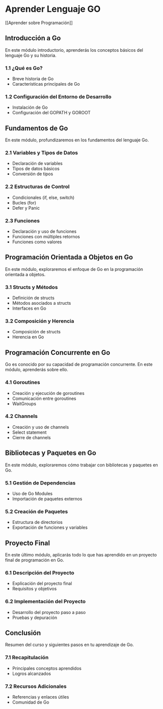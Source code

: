 # Aprender Lenguaje GO

[[Aprender sobre Programación]]

## Introducción a Go

En este módulo introductorio, aprenderás los conceptos básicos del lenguaje Go y su historia.

### 1.1 ¿Qué es Go?
   - Breve historia de Go
   - Características principales de Go

### 1.2 Configuración del Entorno de Desarrollo
   - Instalación de Go
   - Configuración del GOPATH y GOROOT

## Fundamentos de Go

En este módulo, profundizaremos en los fundamentos del lenguaje Go.

### 2.1 Variables y Tipos de Datos
   - Declaración de variables
   - Tipos de datos básicos
   - Conversión de tipos

### 2.2 Estructuras de Control
   - Condicionales (if, else, switch)
   - Bucles (for)
   - Defer y Panic

### 2.3 Funciones
   - Declaración y uso de funciones
   - Funciones con múltiples retornos
   - Funciones como valores

## Programación Orientada a Objetos en Go

En este módulo, exploraremos el enfoque de Go en la programación orientada a objetos.

### 3.1 Structs y Métodos
   - Definición de structs
   - Métodos asociados a structs
   - Interfaces en Go

### 3.2 Composición y Herencia
   - Composición de structs
   - Herencia en Go

## Programación Concurrente en Go

Go es conocido por su capacidad de programación concurrente. En este módulo, aprenderás sobre ello.

### 4.1 Goroutines
   - Creación y ejecución de goroutines
   - Comunicación entre goroutines
   - WaitGroups

### 4.2 Channels
   - Creación y uso de channels
   - Select statement
   - Cierre de channels

## Bibliotecas y Paquetes en Go

En este módulo, exploraremos cómo trabajar con bibliotecas y paquetes en Go.

### 5.1 Gestión de Dependencias
   - Uso de Go Modules
   - Importación de paquetes externos

### 5.2 Creación de Paquetes
   - Estructura de directorios
   - Exportación de funciones y variables

## Proyecto Final

En este último módulo, aplicarás todo lo que has aprendido en un proyecto final de programación en Go.

### 6.1 Descripción del Proyecto
   - Explicación del proyecto final
   - Requisitos y objetivos

### 6.2 Implementación del Proyecto
   - Desarrollo del proyecto paso a paso
   - Pruebas y depuración

## Conclusión

Resumen del curso y siguientes pasos en tu aprendizaje de Go.

### 7.1 Recapitulación
   - Principales conceptos aprendidos
   - Logros alcanzados

### 7.2 Recursos Adicionales
   - Referencias y enlaces útiles
   - Comunidad de Go



